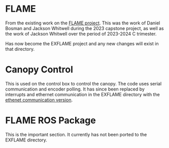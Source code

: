 # FLAME
From the existing work on the [FLAME project](https://github.com/dnlbsmn/FLAME.git). This was the work of Daniel Bosman and Jackson Whitwell during the 2023 capstone project, as well as the work of Jackson Whitwell over the period of 2023-2024 C trimester.  

Has now become the EXFLAME project and any new changes will exist in that directory.  


# Canopy Control 
This is used on the control box to control the canopy. The code uses serial communication and encoder polling. It has since been replaced by interrupts and ethernet communication in the EXFLAME directory with the [ethenet communication version](/EXFLAME/Canopy_Control/Ethernet_Communication).


# FLAME ROS Package
This is the important section. It currently has not been ported to the EXFLAME directory.
